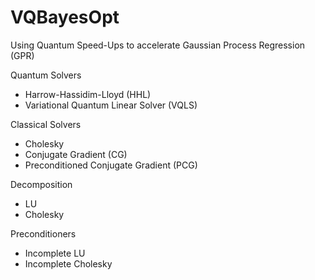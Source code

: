 # VQBayesOpt
Using Quantum Speed-Ups to accelerate Gaussian Process Regression (GPR)

Quantum Solvers
- Harrow-Hassidim-Lloyd (HHL) 
- Variational Quantum Linear Solver (VQLS)

Classical Solvers
- Cholesky
- Conjugate Gradient (CG)
- Preconditioned Conjugate Gradient (PCG)

Decomposition
- LU
- Cholesky

Preconditioners
- Incomplete LU
- Incomplete Cholesky